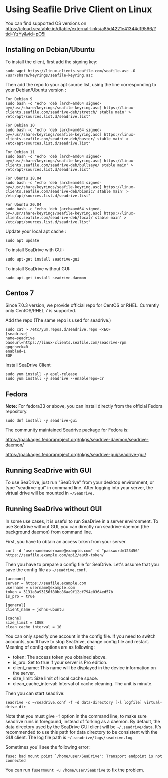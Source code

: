 # Using Seafile Drive Client on Linux

You can find supported OS versions on <https://cloud.seatable.io/dtable/external-links/a85d4221e41344c19566/?tid=YzYy&vid=pO5i>

## Installing on Debian/Ubuntu

To install the client, first add the signing key:

```
sudo wget https://linux-clients.seafile.com/seafile.asc -O /usr/share/keyrings/seafile-keyring.asc

```

Then add the repo to your apt source list, using the line corresponding to your Debian/Ubuntu version :

```
For Debian 9
sudo bash -c "echo 'deb [arch=amd64 signed-by=/usr/share/keyrings/seafile-keyring.asc] https://linux-clients.seafile.com/seadrive-deb/stretch/ stable main' > /etc/apt/sources.list.d/seadrive.list"

```

```
For Debian 10
sudo bash -c "echo 'deb [arch=amd64 signed-by=/usr/share/keyrings/seafile-keyring.asc] https://linux-clients.seafile.com/seadrive-deb/buster/ stable main' > /etc/apt/sources.list.d/seadrive.list"

```

```
For Debian 11
sudo bash -c "echo 'deb [arch=amd64 signed-by=/usr/share/keyrings/seafile-keyring.asc] https://linux-clients.seafile.com/seadrive-deb/bullseye/ stable main' > /etc/apt/sources.list.d/seadrive.list"

```

```
For Ubuntu 18.04
sudo bash -c "echo 'deb [arch=amd64 signed-by=/usr/share/keyrings/seafile-keyring.asc] https://linux-clients.seafile.com/seadrive-deb/bionic/ stable main' > /etc/apt/sources.list.d/seadrive.list"

```

```
For Ubuntu 20.04
sudo bash -c "echo 'deb [arch=amd64 signed-by=/usr/share/keyrings/seafile-keyring.asc] https://linux-clients.seafile.com/seadrive-deb/focal/ stable main' > /etc/apt/sources.list.d/seadrive.list"

```

Update your local apt cache :

```
sudo apt update

```

To install SeaDrive with GUI:

```
sudo apt-get install seadrive-gui

```

To install SeaDrive without GUI:

```
sudo apt-get install seadrive-daemon

```

## Centos 7

Since 7.0.3 version, we provide official repo for CentOS or RHEL. Currently only CentOS/RHEL 7 is supported.

Add the repo (The same repo is used for seadrive.)

```
sudo cat > /etc/yum.repos.d/seadrive.repo <<EOF
[seadrive]
name=seadrive
baseurl=https://linux-clients.seafile.com/seadrive-rpm
gpgcheck=0
enabled=1
EOF

```

Install SeaDrive Client

```
sudo yum install -y epel-release
sudo yum install -y seadrive --enablerepo=cr

```

## Fedora

**Note:** For fedora33 or above, you can install directly from the official Fedora repository.

```
sudo dnf install -y seadrive-gui

```

The community maintained Seadrive package  for Fedora is:

<https://packages.fedoraproject.org/pkgs/seadrive-daemon/seadrive-daemon/> 

<https://packages.fedoraproject.org/pkgs/seadrive-gui/seadrive-gui/> 

## Running SeaDrive with GUI

To use SeaDrive, just run "SeaDrive" from your desktop environment, or type "seadirve-gui" in command line. After logging into your server, the virtual drive will be mounted in `~/SeaDrive.`

## Running SeaDrive without GUI

In some use cases, it is useful to run SeaDrive in a server environment. To use SeaDrive without GUI, you can directly run seadrive-daemon (the background daemon) from command line.

First, you have to obtain an access token from your server.

```
curl -d "username=username@example.com" -d "password=123456" https://seafile.example.com/api2/auth-token/

```

Then you have to prepare a config file for SeaDrive. Let's assume that you save the config file as `~/seadrive.conf.`

```
[account]
server = https://seafile.example.com
username = username@example.com
token = 3131a3a93156f80bc86aa9f12cf794e0364ed57b
is_pro = true

[general]
client_name = johns-ubuntu

[cache]
size_limit = 10GB
clean_cache_interval = 10

```

You can only specify one account in the config file. If you need to switch accounts, you'll have to stop SeaDrive, change config file and restart. Meaning of config options are as following:

* token: The access token you obtained above.
* is_pro: Set to true if your server is Pro edition.
* client_name: This name will be displayed in the device information on the server.
* size_limit: Size limit of local cache space.
* clean_cache_interval: Interval of cache cleaning. The unit is minute.

Then you can start seadrive:

```
seadrive -c ~/seadrive.conf -f -d data-directory [-l logfile] virtual-drive-dir

```

Note that you must give `-f` option in the command line, to make sure seadrive runs in foregound, instead of forking as a daemon. By default, the data directory used by the SeaDrive GUI client will be `~/.seadrive/data`. It's recommended to use this path for data directory to be consistent with the GUI client. The log file path is `~/.seadrive/logs/seadrive.log`.

Sometimes you'll see the following error:

```
fuse: bad mount point `/home/user/SeaDrive': Transport endpoint is not connected

```

You can run `fusermount -u /home/user/SeaDrive` to fix the problem.



